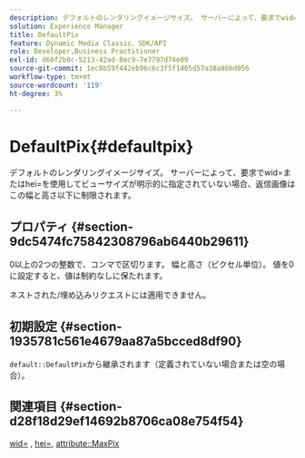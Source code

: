 ```yaml
---
description: デフォルトのレンダリングイメージサイズ。 サーバーによって、要求でwid=またはhei=を使用してビューサイズが明示的に指定されていない場合、返信画像はこの幅と高さ以下に制限されます。
solution: Experience Manager
title: DefaultPix
feature: Dynamic Media Classic、SDK/API
role: Developer,Business Practitioner
exl-id: d60f2b8c-5213-42ad-8ec9-7e7797d74e09
source-git-commit: 1ec8b59f442eb96c6c3f5f1405d57a38a86bd056
workflow-type: tm+mt
source-wordcount: '119'
ht-degree: 3%

---
```


# DefaultPix{#defaultpix}

デフォルトのレンダリングイメージサイズ。 サーバーによって、要求でwid=またはhei=を使用してビューサイズが明示的に指定されていない場合、返信画像はこの幅と高さ以下に制限されます。

## プロパティ {#section-9dc5474fc75842308796ab6440b29611}

0以上の2つの整数で、コンマで区切ります。 幅と高さ（ピクセル単位）。 値を0に設定すると、値は制約なしに保たれます。

ネストされた/埋め込みリクエストには適用できません。

## 初期設定 {#section-1935781c561e4679aa87a5bcced8df90}

`default::DefaultPix`から継承されます（定義されていない場合または空の場合）。

## 関連項目 {#section-d28f18d29ef14692b8706ca08e754f54}

[wid=](../../../../../ir-api/http-protocol/image-rendering-api-ref/c-ir-http-protocol-ref/c-ir-http-protocol-command-reference/r-ir-wid.md#reference-b7e691b0624941168c94b2749ae233ec) ,  [hei=](../../../../../ir-api/http-protocol/image-rendering-api-ref/c-ir-http-protocol-ref/c-ir-http-protocol-command-reference/r-ir-hei.md#reference-1c08f60365a94417a39867c09cac5478),  [attribute::MaxPix](../../../../../ir-api/material-cat/image-rendering-api-ref/c-ir-material-catalog/c-ir-attributes-reference/r-ir-maxpix.md#reference-569f186bbc2840a6bd3cffa8ff3e7657)
